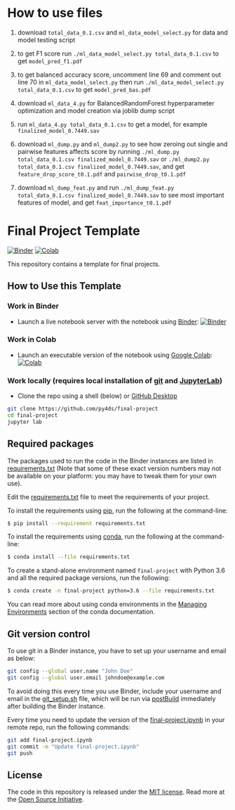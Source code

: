 # How to use files
1. download `total_data_0.1.csv` and `ml_data_model_select.py` for data and model testing script
2. to get F1 score run `./ml_data_model_select.py total_data_0.1.csv` to get `model_pred_f1.pdf`
3. to get balanced accuracy score, uncomment line 69 and comment out line 70 in `ml_data_model_select.py` then run `./ml_data_model_select.py total_data_0.1.csv` to get `model_pred_bas.pdf`

4. download `ml_data_4.py` for BalancedRandomForest hyperparameter optimization and model creation via joblib dump script
5. run `ml_data_4.py total_data_0.1.csv` to get a model, for example `finalized_model_0.7449.sav`

6. download `ml_dump.py` and `ml_dump2.py` to see how zeroing out single and pairwise features affects score by running `./ml_dump.py total_data_0.1.csv finalized_model_0.7449.sav` or `./ml_dump2.py total_data_0.1.csv finalized_model_0.7449.sav`, and get `feature_drop_score_t0.1.pdf` and `pairwise_drop_t0.1.pdf`

7. download `ml_dump_feat.py` and run `./ml_dump_feat.py total_data_0.1.csv finalized_model_0.7449.sav` to see most important features of model, and get `feat_importance_t0.1.pdf`


# Final Project Template

[![Binder](https://mybinder.org/badge_logo.svg)](https://mybinder.org/v2/gh/py4ds/final-project/master?urlpath=lab/tree/final-project.ipynb)
[![Colab](https://colab.research.google.com/assets/colab-badge.svg)](https://colab.research.google.com/github/py4ds/final-project/blob/master/final-project.ipynb)

This repository contains a template for final projects.

## How to Use this Template

### Work in Binder
- Launch a live notebook server with the notebook using [Binder](https://beta.mybinder.org/): [![Binder](https://mybinder.org/badge_logo.svg)](https://mybinder.org/v2/gh/py4ds/final-project/master?urlpath=lab/tree/final-project.ipynb)

### Work in Colab
- Launch an executable version of the notebook using [Google Colab](http://colab.research.google.com): [![Colab](https://colab.research.google.com/assets/colab-badge.svg)](https://colab.research.google.com/github/py4ds/final-project/blob/master/final-project.ipynb)

### Work locally (requires local installation of [git](https://git-scm.com/) and [JupyterLab](https://jupyterlab.readthedocs.io/en/stable/getting_started/installation.html))
- Clone the repo using a shell (below) or [GitHub Desktop](https://desktop.github.com)

```sh
git clone https://github.com/py4ds/final-project
cd final-project
jupyter lab
```

## Required packages

The packages used to run the code in the Binder instances are listed in [requirements.txt](requirements.txt) (Note that some of these exact version numbers may not be available on your platform: you may have to tweak them for your own use).

Edit the [requirements.txt](requirements.txt) file to meet the requirements of your project.

To install the requirements using [pip](http://conda.pydata.org), run the following at the command-line:

```sh
$ pip install --requirement requirements.txt
```

To install the requirements using [conda](http://conda.pydata.org), run the following at the command-line:

```sh
$ conda install --file requirements.txt
```

To create a stand-alone environment named ``final-project`` with Python 3.6 and all the required package versions, run the following:

```sh
$ conda create -n final-project python=3.6 --file requirements.txt
```

You can read more about using conda environments in the [Managing Environments](http://conda.pydata.org/docs/using/envs.html) section of the conda documentation.

## Git version control
To use git in a Binder instance, you have to set up your username and email as below:

```sh
git config --global user.name "John Doe"
git config --global user.email johndoe@example.com
```

To avoid doing this every time you use Binder, include your username and email in the [git_setup.sh](git_setup.sh) file, which will be run via [postBuild](postBuild) immediately after building the Binder instance.


Every time you need to update the version of the [final-project.ipynb](final-project.ipynb) in your remote repo, run the following commands:

```sh
git add final-project.ipynb
git commit -m "Update final-project.ipynb"
git push
```

## License

The code in this repository is released under the [MIT license](LICENSE-CODE). Read more at the [Open Source Initiative](https://opensource.org/licenses/MIT).

